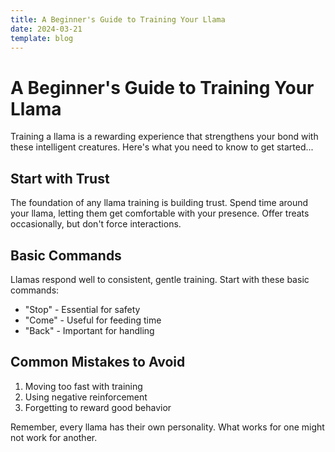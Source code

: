 ```yaml
---
title: A Beginner's Guide to Training Your Llama
date: 2024-03-21
template: blog
---
```


# A Beginner's Guide to Training Your Llama

Training a llama is a rewarding experience that strengthens your bond with these intelligent creatures. Here's what you need to know to get started...

## Start with Trust

The foundation of any llama training is building trust. Spend time around your llama, letting them get comfortable with your presence. Offer treats occasionally, but don't force interactions.

## Basic Commands

Llamas respond well to consistent, gentle training. Start with these basic commands:
- "Stop" - Essential for safety
- "Come" - Useful for feeding time
- "Back" - Important for handling

## Common Mistakes to Avoid

1. Moving too fast with training
2. Using negative reinforcement
3. Forgetting to reward good behavior

Remember, every llama has their own personality. What works for one might not work for another. 